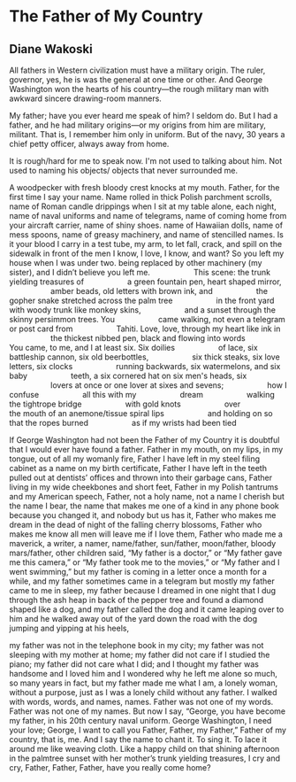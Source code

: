 # The Father of My Country
## Diane Wakoski
All fathers in Western civilization must have
a military origin. The
ruler,
governor,
yes,
he is
was the
general at one time or other.
And George Washington
won the hearts
of his country—the rough military man
with awkward
sincere
drawing-room manners.

My father;
have you ever heard me speak of him? I seldom
do. But I had a father,
and he had military origins—or my origins from
him
are military,
militant. That is, I remember him only in uniform. But of the navy,
30 years a chief petty officer,
always away from home.

It is rough/hard for me to speak
now.
I'm not used to talking
about him.
Not used to naming his objects/
objects
that never surrounded me.

A woodpecker with fresh bloody crest
knocks
at my mouth. Father, for the first
time I say
your name. Name rolled in thick Polish parchment scrolls,
name of Roman candle drippings when I sit at my table
alone, each night,
name of naval uniforms and name of
telegrams, name of
coming home from your aircraft carrier,
name of shiny shoes.
name of Hawaiian dolls, name
of mess spoons, name of greasy machinery, and name of
stencilled names.
Is it your blood I carry in a test tube,
my arm,
to let fall, crack, and spill on the sidewalk
in front of the men
I know,
I love,
I know, and
want? So you left my house when I was under two.
being replaced by other machinery (my sister), and
I didn’t believe you left me.
                   This scene: the trunk yielding treasures of
                   a green fountain pen, heart shaped mirror,
                   amber beads, old letters with brown ink, and
                   the gopher snake stretched across the palm tree
                   in the front yard with woody trunk like monkey skins,
                   and a sunset through the skinny persimmon trees. You
                   came walking, not even a telegram or post card from
                   Tahiti. Love, love, through my heart like ink in
                   the thickest nibbed pen, black and flowing into words
                   You came, to me, and I at least six. Six doilies
                   of lace, six battleship cannon, six old beerbottles,
                   six thick steaks, six love letters, six clocks
                   running backwards, six watermelons, and six baby
                   teeth, a six cornered hat on six men's heads, six
                   lovers at once or one lover at sixes and sevens;
                   how I confuse
                   all this with my
                   dream
                   walking the tightrope bridge
                   with gold knots
                   over
                   the mouth of an anemone/tissue spiral lips
                   and holding on so that the ropes burned
                   as if my wrists had been tied

If George Washington
had not
been the Father
of my Country
it is doubtful that I would ever have
found
a father. Father in my mouth, on my lips, in my
tongue, out of all my womanly fire,
Father I have left in my steel filing cabinet as a name on my birth
certificate, Father I have left in the teeth pulled out at
dentists’ offices and thrown into their garbage cans,
Father living in my wide cheekbones and short feet,
Father in my Polish tantrums and my American speech, Father, not a
holy name, not a name I cherish but the name I bear, the name
that makes me one of a kind in any phone book because
you changed it, and nobody
but us
has it,
Father who makes me dream in the dead of night of the falling cherry
blossoms, Father who makes me know all men will leave me
if I love them,
Father who made me a maverick,
a writer,
a namer,
name/father, sun/father, moon/father, bloody mars/father,
other children said, “My father is a doctor,”
or
“My father gave me this camera,”
or
“My father took me to
the movies,”
or
“My father and I went swimming,”
but
my father is coming in a letter
once a month
for a while,
and my father
sometimes came in a telegram
but
mostly
my father came to me
in sleep, my father because I dreamed in one night that I dug
through the ash heap in back of the pepper tree and found a diamond
shaped like a dog, and my father called the dog and it came leaping
over to him and he walked away out of the yard down the road with
the dog jumping and yipping at his heels,

my father was not in the telephone book
in my city;
my father was not sleeping with my mother
at home;
my father did not care if I studied the
piano;
my father did not care what
I did;
and I thought my father was handsome and I loved him and I wondered
why
he left me alone so much,
so many years
in fact, but
my father made me what I am,
a lonely woman,
without a purpose, just as I was
a lonely child
without any father. I walked with words, words, and names,
names. Father was not
one of my words.
Father was not
one of my names. But now I say, “George, you have become my father,
in his 20th century naval uniform. George Washington, I need your
love; George, I want to call you Father, Father, my Father,”
Father of my country,
that is,
me. And I say the name to chant it. To sing it. To lace it around
me like weaving cloth. Like a happy child on that shining afternoon
in the palmtree sunset with her mother’s trunk yielding treasures,
I cry and
cry,
Father,
Father,
Father,
have you really come home?